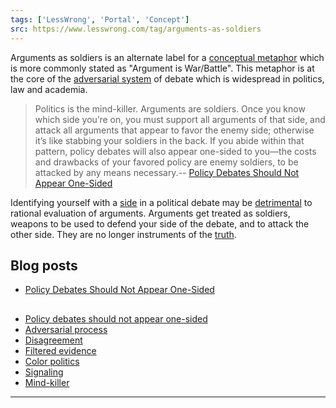 ```yaml
---
tags: ['LessWrong', 'Portal', 'Concept']
src: https://www.lesswrong.com/tag/arguments-as-soldiers
---
```


Arguments as soldiers is an alternate label for a [conceptual metaphor](https://www.lesswrong.com/tag/conceptual-metaphor) which is more commonly stated as "Argument is War/Battle". This metaphor is at the core of the [adversarial system](https://wiki.lesswrong.com/wiki/adversarial_system) of debate which is widespread in politics, law and academia. 

> Politics is the mind-killer. Arguments are soldiers. Once you know which side you’re on, you must support all arguments of that side, and attack all arguments that appear to favor the enemy side; otherwise it’s like stabbing your soldiers in the back. If you abide within that pattern, policy debates will also appear one-sided to you—the costs and drawbacks of your favored policy are enemy soldiers, to be attacked by any means necessary.-- [Policy Debates Should Not Appear One-Sided](https://www.lesswrong.com/posts/PeSzc9JTBxhaYRp9b/policy-debates-should-not-appear-one-sided)

Identifying yourself with a [side](https://www.lesswrong.com/tag/blues-and-greens-metaphor) in a political debate may be [detrimental](https://www.lesswrong.com/tag/mind-killer) to rational evaluation of arguments. Arguments get treated as soldiers, weapons to be used to defend your side of the debate, and to attack the other side. They are no longer instruments of the [truth](https://www.lesswrong.com/tag/truth-semantics-and-meaning).

## Blog posts
- [Policy Debates Should Not Appear One-Sided](http://lesswrong.com/lw/gz/policy_debates_should_not_appear_onesided/)

## 
- [Policy debates should not appear one-sided](https://www.lesswrong.com/tag/policy-debates-should-not-appear-one-sided)
- [Adversarial process](https://wiki.lesswrong.com/wiki/Adversarial_process)
- [Disagreement](https://www.lesswrong.com/tag/disagreement)
- [Filtered evidence](https://www.lesswrong.com/tag/filtered-evidence)
- [Color politics](https://www.lesswrong.com/tag/blues-and-greens-metaphor)
- [Signaling](https://www.lesswrong.com/tag/signaling)
- [Mind-killer](https://www.lesswrong.com/tag/mind-killer)



---

